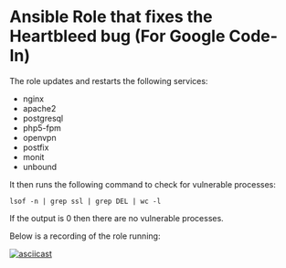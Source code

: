 # Ansible Role that fixes the Heartbleed bug (For Google Code-In)

The role updates and restarts the following services:

* nginx
* apache2
* postgresql
* php5-fpm
* openvpn
* postfix
* monit
* unbound

It then runs the following command to check for vulnerable processes:

    lsof -n | grep ssl | grep DEL | wc -l

If the output is 0 then there are no vulnerable processes.

Below is a recording of the role running:

[![asciicast](https://asciinema.org/a/294416.svg)](https://asciinema.org/a/294416)